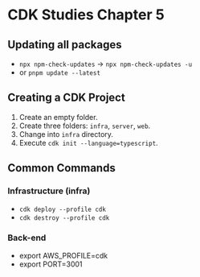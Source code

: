 # CDK Studies Chapter 5

## Updating all packages

- `npx npm-check-updates` -> `npx npm-check-updates -u`
- or `pnpm update --latest`

## Creating a CDK Project

1. Create an empty folder.
2. Create three folders: `infra`, `server`, `web`.
3. Change into `infra` directory.
4. Execute `cdk init --language=typescript`.

## Common Commands

### Infrastructure (infra)

- `cdk deploy --profile cdk`
- `cdk destroy --profile cdk`

### Back-end

- export AWS_PROFILE=cdk
- export PORT=3001
